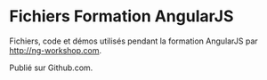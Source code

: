 Fichiers Formation AngularJS
============================

Fichiers, code et démos utilisés pendant la formation AngularJS par http://ng-workshop.com.

Publié sur Github.com.
